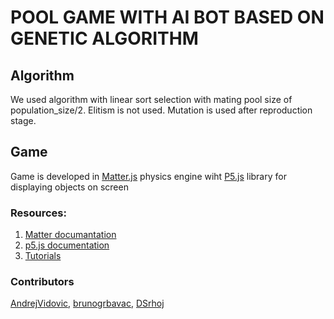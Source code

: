 # POOL GAME WITH AI BOT BASED ON GENETIC ALGORITHM

## Algorithm

We used algorithm with linear sort selection with mating pool size of population_size/2.
Elitism is not used.
Mutation is used after reproduction stage.

## Game

Game is developed in [Matter.js] physics engine wiht [P5.js] library for displaying objects
on screen

### Resources:

1. [Matter documantation]
2. [p5.js documentation]
3. [Tutorials]

### Contributors

[AndrejVidovic], [brunogrbavac], [DSrhoj]

[matter.js]: https://brm.io/matter-js/
[p5.js]: https://p5js.org/
[matter documantation]: https://brm.io/matter-js/docs/
[p5.js documentation]: https://p5js.org/get-started/
[tutorials]: https://www.youtube.com/playlist?list=PLRqwX-V7Uu6akvoNKE4GAxf6ZeBYoJ4uh
[brunogrbavac]: https://github.com/brunogrbavac
[andrejvidovic]: https://github.com/AndrejVidovic
[dsrhoj]: https://github.com/DSrhoj

